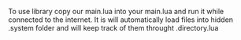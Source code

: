 To use library copy our main.lua into your main.lua and run it while connected to the internet.
It is will automatically load files into hidden .system folder and will keep track of them throught .directory.lua